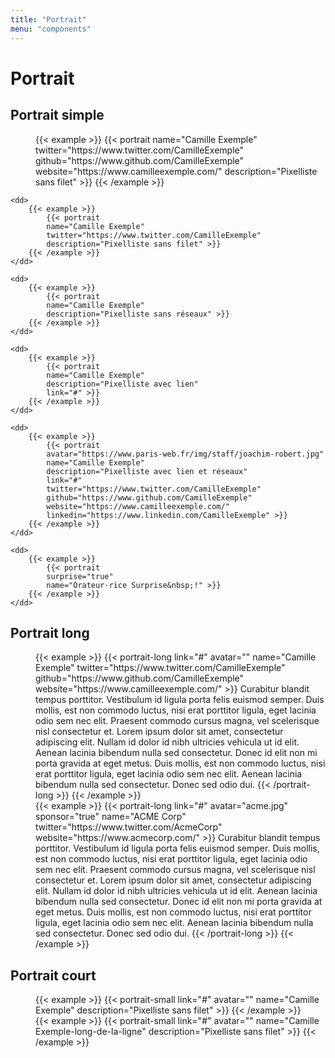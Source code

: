 ```yaml
---
title: "Portrait"
menu: "components"
---
```


# Portrait

## Portrait simple

<dl>
    <dd>
        {{< example >}}
            {{< portrait
            name="Camille Exemple"
            twitter="https://www.twitter.com/CamilleExemple"
            github="https://www.github.com/CamilleExemple"
            website="https://www.camilleexemple.com/"
            description="Pixelliste sans filet" >}}
        {{< /example >}}
    </dd>

    <dd>
        {{< example >}}
            {{< portrait
            name="Camille Exemple"
            twitter="https://www.twitter.com/CamilleExemple"
            description="Pixelliste sans filet" >}}
        {{< /example >}}
    </dd>

    <dd>
        {{< example >}}
            {{< portrait
            name="Camille Exemple"
            description="Pixelliste sans réseaux" >}}
        {{< /example >}}
    </dd>

    <dd>
        {{< example >}}
            {{< portrait
            name="Camille Exemple"
            description="Pixelliste avec lien"
            link="#" >}}
        {{< /example >}}
    </dd>

    <dd>
        {{< example >}}
            {{< portrait
            avatar="https://www.paris-web.fr/img/staff/joachim-robert.jpg"
            name="Camille Exemple"
            description="Pixelliste avec lien et réseaux"
            link="#"
            twitter="https://www.twitter.com/CamilleExemple"
            github="https://www.github.com/CamilleExemple"
            website="https://www.camilleexemple.com/"
            linkedin="https://www.linkedin.com/CamilleExemple" >}}
        {{< /example >}}
    </dd>

    <dd>
        {{< example >}}
            {{< portrait
            surprise="true"
            name="Orateur·rice Surprise&nbsp;!" >}}
        {{< /example >}}
    </dd>
</dl>

## Portrait long

<dl>
    <dd>
        {{< example >}}
            {{< portrait-long
                link="#"
                avatar=""
                name="Camille Exemple"
                twitter="https://www.twitter.com/CamilleExemple"
                github="https://www.github.com/CamilleExemple"
                website="https://www.camilleexemple.com/" >}}
                Curabitur blandit tempus porttitor. Vestibulum id ligula porta felis euismod semper. Duis mollis, est non commodo luctus, nisi erat porttitor ligula, eget lacinia odio sem nec elit. Praesent commodo cursus magna, vel scelerisque nisl consectetur et.
                Lorem ipsum dolor sit amet, consectetur adipiscing elit. Nullam id dolor id nibh ultricies vehicula ut id elit. Aenean lacinia bibendum nulla sed consectetur. Donec id elit non mi porta gravida at eget metus. Duis mollis, est non commodo luctus, nisi erat porttitor ligula, eget lacinia odio sem nec elit. Aenean lacinia bibendum nulla sed consectetur. Donec sed odio dui.
            {{< /portrait-long >}}
        {{< /example >}}
    </dd>
    <dd>
        {{< example >}}
            {{< portrait-long
                link="#"
                avatar="acme.jpg"
                sponsor="true"
                name="ACME Corp"
                twitter="https://www.twitter.com/AcmeCorp"
                website="https://www.acmecorp.com/" >}}
                Curabitur blandit tempus porttitor. Vestibulum id ligula porta felis euismod semper. Duis mollis, est non commodo luctus, nisi erat porttitor ligula, eget lacinia odio sem nec elit. Praesent commodo cursus magna, vel scelerisque nisl consectetur et.
                Lorem ipsum dolor sit amet, consectetur adipiscing elit. Nullam id dolor id nibh ultricies vehicula ut id elit. Aenean lacinia bibendum nulla sed consectetur. Donec id elit non mi porta gravida at eget metus. Duis mollis, est non commodo luctus, nisi erat porttitor ligula, eget lacinia odio sem nec elit. Aenean lacinia bibendum nulla sed consectetur. Donec sed odio dui.
            {{< /portrait-long >}}
        {{< /example >}}
    </dd>
</dl>

## Portrait court

<dl>
    <dd>
        {{< example >}}
            {{< portrait-small
                link="#"
                avatar=""
                name="Camille Exemple"
                description="Pixelliste sans filet" >}}
        {{< /example >}}
    </dd>
    <dd>
        {{< example >}}
            {{< portrait-small
                link="#"
                avatar=""
                name="Camille Exemple-long-de-la-ligne"
                description="Pixelliste sans filet" >}}
        {{< /example >}}
    </dd>
</dl>
